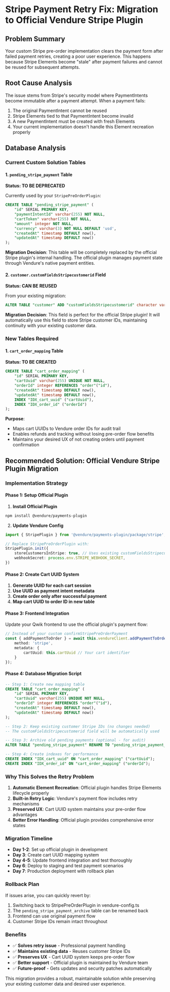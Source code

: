 # Stripe Payment Retry Fix: Migration to Official Vendure Stripe Plugin

## Problem Summary

Your custom Stripe pre-order implementation clears the payment form after failed payment retries, creating a poor user experience. This happens because Stripe Elements become "stale" after payment failures and cannot be reused for subsequent attempts.

## Root Cause Analysis

The issue stems from Stripe's security model where PaymentIntents become immutable after a payment attempt. When a payment fails:

1. The original PaymentIntent cannot be reused
2. Stripe Elements tied to that PaymentIntent become invalid
3. A new PaymentIntent must be created with fresh Elements
4. Your current implementation doesn't handle this Element recreation properly

## Database Analysis

### Current Custom Solution Tables

#### 1. `pending_stripe_payment` Table
**Status: TO BE DEPRECATED**

Currently used by your `StripePreOrderPlugin`:
```sql
CREATE TABLE "pending_stripe_payment" (
    "id" SERIAL PRIMARY KEY,
    "paymentIntentId" varchar(255) NOT NULL,
    "cartToken" varchar(255) NOT NULL,
    "amount" integer NOT NULL,
    "currency" varchar(3) NOT NULL DEFAULT 'usd',
    "createdAt" timestamp DEFAULT now(),
    "updatedAt" timestamp DEFAULT now()
);
```

**Migration Decision**: This table will be completely replaced by the official Stripe plugin's internal handling. The official plugin manages payment state through Vendure's native payment entities.

#### 2. `customer.customFieldsStripecustomerid` Field
**Status: CAN BE REUSED**

From your existing migration:
```sql
ALTER TABLE "customer" ADD "customFieldsStripecustomerid" character varying(255);
```

**Migration Decision**: This field is perfect for the official Stripe plugin! It will automatically use this field to store Stripe customer IDs, maintaining continuity with your existing customer data.

### New Tables Required

#### 1. `cart_order_mapping` Table
**Status: TO BE CREATED**

```sql
CREATE TABLE "cart_order_mapping" (
    "id" SERIAL PRIMARY KEY,
    "cartUuid" varchar(255) UNIQUE NOT NULL,
    "orderId" integer REFERENCES "order"("id"),
    "createdAt" timestamp DEFAULT now(),
    "updatedAt" timestamp DEFAULT now(),
    INDEX "IDX_cart_uuid" ("cartUuid"),
    INDEX "IDX_order_id" ("orderId")
);
```

**Purpose**: 
- Maps cart UUIDs to Vendure order IDs for audit trail
- Enables refunds and tracking without losing pre-order flow benefits
- Maintains your desired UX of not creating orders until payment confirmation

## Recommended Solution: Official Vendure Stripe Plugin Migration

### Implementation Strategy

#### Phase 1: Setup Official Plugin
1. **Install Official Plugin**
```bash
npm install @vendure/payments-plugin
```

2. **Update Vendure Config**
```typescript
import { StripePlugin } from '@vendure/payments-plugin/package/stripe';

// Replace StripePreOrderPlugin with:
StripePlugin.init({
    storeCustomersInStripe: true, // Uses existing customFieldsStripecustomerid
    webhookSecret: process.env.STRIPE_WEBHOOK_SECRET,
})
```

#### Phase 2: Create Cart UUID System
1. **Generate UUID for each cart session**
2. **Use UUID as payment intent metadata**
3. **Create order only after successful payment**
4. **Map cart UUID to order ID in new table**

#### Phase 3: Frontend Integration
Update your Qwik frontend to use the official plugin's payment flow:

```typescript
// Instead of your custom confirmStripePreOrderPayment
const { addPaymentToOrder } = await this.vendureClient.addPaymentToOrder({
    method: 'stripe',
    metadata: {
        cartUuid: this.cartUuid // Your cart identifier
    }
});
```

#### Phase 4: Database Migration Script
```sql
-- Step 1: Create new mapping table
CREATE TABLE "cart_order_mapping" (
    "id" SERIAL PRIMARY KEY,
    "cartUuid" varchar(255) UNIQUE NOT NULL,
    "orderId" integer REFERENCES "order"("id"),
    "createdAt" timestamp DEFAULT now(),
    "updatedAt" timestamp DEFAULT now()
);

-- Step 2: Keep existing customer Stripe IDs (no changes needed)
-- The customFieldsStripecustomerid field will be automatically used

-- Step 3: Archive old pending payments (optional - for audit)
ALTER TABLE "pending_stripe_payment" RENAME TO "pending_stripe_payment_archive";

-- Step 4: Create indexes for performance
CREATE INDEX "IDX_cart_uuid" ON "cart_order_mapping" ("cartUuid");
CREATE INDEX "IDX_order_id" ON "cart_order_mapping" ("orderId");
```

### Why This Solves the Retry Problem

1. **Automatic Element Recreation**: Official plugin handles Stripe Elements lifecycle properly
2. **Built-in Retry Logic**: Vendure's payment flow includes retry mechanisms
3. **Preserved UX**: Cart UUID system maintains your pre-order flow advantages
4. **Better Error Handling**: Official plugin provides comprehensive error states

### Migration Timeline

- **Day 1-2**: Set up official plugin in development
- **Day 3**: Create cart UUID mapping system
- **Day 4-5**: Update frontend integration and test thoroughly
- **Day 6**: Deploy to staging and test payment scenarios
- **Day 7**: Production deployment with rollback plan

### Rollback Plan

If issues arise, you can quickly revert by:
1. Switching back to StripePreOrderPlugin in vendure-config.ts
2. The `pending_stripe_payment_archive` table can be renamed back
3. Frontend can use original payment flow
4. Customer Stripe IDs remain intact throughout

### Benefits

- ✅ **Solves retry issue** - Professional payment handling
- ✅ **Maintains existing data** - Reuses customer Stripe IDs
- ✅ **Preserves UX** - Cart UUID system keeps pre-order flow
- ✅ **Better support** - Official plugin is maintained by Vendure team
- ✅ **Future-proof** - Gets updates and security patches automatically

This migration provides a robust, maintainable solution while preserving your existing customer data and desired user experience.